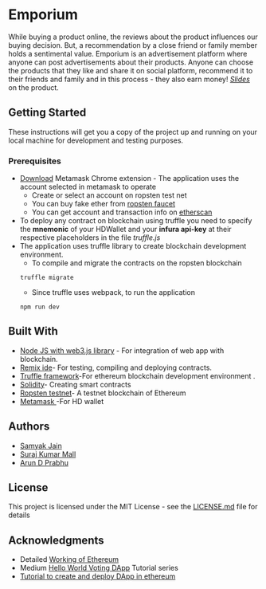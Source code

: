 # Emporium 

While buying a product online, the reviews about the product influences our buying decision. But, a recommendation by a close friend or family member holds a sentimental value. Emporium is an advertisement platform where anyone can post advertisements about their products. Anyone can choose the products that they like and share it on social platform, recommend it to their friends and family and in this process - they also earn  money!
_[Slides](https://www.slideshare.net/ArunDPrabhu/emporium-104169463)_ on the product.

## Getting Started

These instructions will get you a copy of the project up and running on your local machine for development and testing purposes.

### Prerequisites

* [Download](https://chrome.google.com/webstore/detail/metamask/nkbihfbeogaeaoehlefnkodbefgpgknn?hl=en) Metamask Chrome extension - The application uses the account selected in metamask to operate
    * Create or select an account on ropsten test net 
    * You can buy fake ether from [ropsten faucet](https://faucet.metamask.io/)
    * You can get account and transaction info on [etherscan](https://ropsten.etherscan.io/)
* To deploy any contract on blockchain using truffle you need to specify the **mnemonic** of your HDWallet and your **infura api-key** at their respective placeholders in the file _truffle.js_
* The application uses truffle library to create blockchain development environment.
    * To compile and migrate the contracts on the ropsten blockchain
    ```
    truffle migrate
    ```
    * Since truffle uses webpack, to run the application 
    ```
    npm run dev
    ```

## Built With

* [Node JS with web3.js library](https://web3js.readthedocs.io/en/1.0/getting-started.html) - For integration of web app with blockchain.
* [Remix ide](https://remix.ethereum.org)- For testing, compiling and deploying contracts.
* [Truffle framework](https://truffleframework.com/)-For ethereum blockchain development environment .
* [Solidity](http://solidity.readthedocs.io/en/v0.4.24/)- Creating smart contracts
* [Ropsten testnet](https://ropsten.etherscan.io/)- A testnet  blockchain of Ethereum
* [Metamask ](https://metamask.io/) -For HD wallet

## Authors

* [Samyak Jain](https://github.com/samyak-sopho)
* [Suraj Kumar Mall](https://github.com/surajmall)
* [Arun D Prabhu](https://github.com/adp01)

## License

This project is licensed under the MIT License - see the [LICENSE.md](LICENSE.md) file for details

## Acknowledgments

* Detailed [Working of Ethereum](https://medium.com/@preethikasireddy/how-does-ethereum-work-anyway-22d1df506369)
* Medium [Hello World Voting DApp](https://medium.com/@mvmurthy/full-stack-hello-world-voting-ethereum-dapp-tutorial-part-1-40d2d0d807c2) Tutorial series
* [Tutorial to create and deploy DApp in ethereum](https://medium.com/@merunasgrincalaitis/the-ultimate-end-to-end-tutorial-to-create-and-deploy-a-fully-descentralized-dapp-in-ethereum-18f0cf6d7e0e)